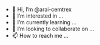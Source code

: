 - 👋 Hi, I’m @arai-cemtrex
- 👀 I’m interested in ...
- 🌱 I’m currently learning ...
- 💞️ I’m looking to collaborate on ...
- 📫 How to reach me ...

<!---
arai-cemtrex/arai-cemtrex is a ✨ special ✨ repository because its `README.md` (this file) appears on your GitHub profile.
You can click the Preview link to take a look at your changes.
--->
